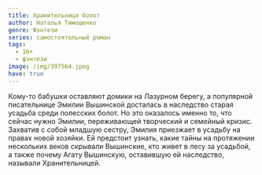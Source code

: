 ```yaml
---
title: Хранительница болот
author: Наталья Тимошенко
genre: Фэнтези
series: самостоятельный роман
tags:
  - 16+
  - фэнтези
image: /img/397564.jpeg
have: true
---
```

Кому-то бабушки оставляют домики на Лазурном берегу, а популярной писательнице Эмилии Вышинской досталась в наследство старая усадьба среди полесских болот. Но это оказалось именно то, что сейчас нужно Эмилии, переживающей творческий и семейный кризис. Захватив с собой младшую сестру, Эмилия приезжает в усадьбу на правах новой хозяйки. Ей предстоит узнать, какие тайны на протяжении нескольких веков скрывали Вышинские, кто живет в лесу за усадьбой, а также почему Агату Вышинскую, оставившую ей наследство, называли Хранительницей.